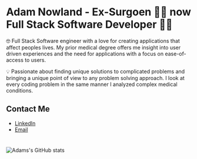 # Adam Nowland - Ex-Surgoen 👨‍⚕️ now Full Stack Software Developer 👨‍💻 

🤓 Full Stack Software engineer with a love for creating applications that affect peoples lives. My prior medical degree offers me insight into 
user driven experiences and the need for applications with a focus on ease-of-access to users.

💡 Passionate about finding unique solutions to complicated problems and bringing a unique point of view to any problem solving approach. I look at every
coding problem in the same manner I analyzed complex medical conditions. 


## Contact Me
 - [LinkedIn](https://www.linkedin.com/in/adam-nowland/) 
 - [Email](mailto:acnowland@gmail.com)


#
<!-- [![Adams's GitHub stats](https://github-readme-stats.vercel.app/api?username=acnowland)](https://github.com/acnowland/github-readme-stats) -->
![Adams's GitHub stats](https://github-readme-stats.vercel.app/api?username=acnowland&show_icons=true&theme=radical)
#



<!--
**acnowland/acnowland** is a ✨ _special_ ✨ repository because its `README.md` (this file) appears on your GitHub profile.

Here are some ideas to get you started:

- 🔭 I’m currently working on ...
- 🌱 I’m currently learning ...
- 👯 I’m looking to collaborate on ...
- 🤔 I’m looking for help with ...
- 💬 Ask me about ...
- 📫 How to reach me: ...
- 😄 Pronouns: ...
- ⚡ Fun fact: ...
-->
